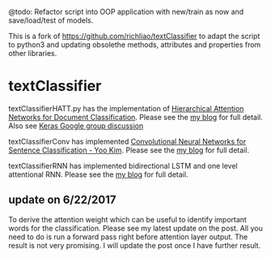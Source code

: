@todo: Refactor script into OOP application with new/train as now and save/load/test of models.

This is a fork of https://github.com/richliao/textClassifier to adapt the script to python3 and updating obsolethe methods, attributes and properties from other libraries.

# textClassifier

textClassifierHATT.py has the implementation of [Hierarchical Attention Networks for Document Classification](https://www.cs.cmu.edu/~diyiy/docs/naacl16.pdf). Please see the [my blog](https://richliao.github.io/supervised/classification/2016/12/26/textclassifier-HATN/) for full detail. Also see [Keras Google group discussion](https://groups.google.com/forum/#!topic/keras-users/IWK9opMFavQ)

textClassifierConv has implemented [Convolutional Neural Networks for Sentence Classification - Yoo Kim](https://www.cs.cmu.edu/~diyiy/docs/naacl16.pdf). Please see the [my blog](https://richliao.github.io/supervised/classification/2016/11/26/textclassifier-convolutional/) for full detail.

textClassifierRNN has implemented bidirectional LSTM and one level attentional RNN. Please see the [my blog](https://richliao.github.io/supervised/classification/2016/12/26/textclassifier-RNN/) for full detail.

## update on 6/22/2017 ##
To derive the attention weight which can be useful to identify important words for the classification. Please see my latest update on the post. All you need to do is run a forward pass right before attention layer output. The result is not very promising. I will update the post once I have further result. 
